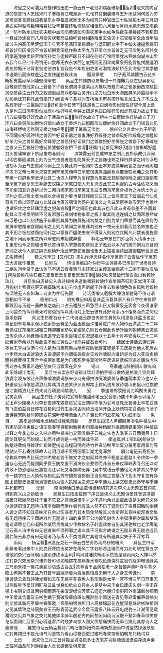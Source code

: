 <!-- { "loadSidebar": true } -->
　　海叟之父可濳为府掾作检田吏一篇云有一老翁如病起破衲瘦如晓来扶向官道旁哀告行人乞钱米时子奉檄离江城邂逅一见怜其贫倒囊赠与五升米试问何故为穷民老翁答言聼我语我是东乡李福五我家无本为经商只种官田三十畆延祐七年三月初卖衣买得犁与锄朝耕暮耘受辛苦要还私债输官租谁知六月至七月雨水絶无潮又竭欲求一防半防水却比农夫眼中血滔滔黄浦如沟渠农家争水如争珠数车相接接不到稻田一旦成沙涂官司八月受灾状我恐征粮吃官棒相随隣里去告灾十石官粮望全放当年隔岸分吉凶髙田尽荒低田丰县官不见髙田旱将谓亦与低田同文字下乡如火速逼我将田都首伏只因嗔我不肯首却把我田批作熟太平九月开早仓主首贫乏无可偿男名阿孙女阿惜逼我嫁卖赔官粮阿孙卖与运粮戸即日不知在何处可怜阿惜犹未笄嫁向湖州山里去我今年已七十奇饥无口食寒无衣东求西乞度残喘无因早向黄泉归旋言旋拭腮邉泪我忽惊惭汗沾背老翁老翁勿复言我是今年检田吏盖可潜笔法矫矫至此海叟世其学他作逊廼公而咏蚊差近之宜铁崖独取此首
　　屭赑罘罳
　　刘子髙燕城懐古云花外断桥支屭赑草间壊壁缀罘罳
　　呉旦生曰韵防赑屃鼇也一曰雌鼇为赑左思吴都赋巨鼇赑屃首冠灵山上音备下许器反谓海中蓬莱山大鼇以首戴而承之也张衡西京赋巨灵赑屃薛注云作力之貎谓借赑屃以形容巨灵开山之力也白乐天海图屏风诗屭赑牵不动纶絶沈其钩凡此皆指其力而言今子髙以为支桥殆未审矣按升庵言龙生九子不成龙各有所好一曰屭赑形似好负重今石碑下趺是也二曰螭吻形似兽性好望今屋上兽头是也三曰蒲牢形似龙而小性好呌吼今钟上钮是也四曰狴犴形似虎有威力故立于狱门五曰饕餮好饮食故立于鼎盖六曰性好水故立于桥柱七曰睚眦性好杀故立于刀环八曰金猊形似狮性好烟火故立于香炉九曰椒图形似螺蚌性好闭故立于门铺首此见山海经博物志然则支桥之物应用而于屭赑无涉也
　　徐兴公又言龙生九子所载不同蒲牢好鸣钟钮之兽囚牛好音乐器之兽蚩咮好呑殿脊之兽嘲风好险殿角之兽睚眦好杀刀头之兽屃屭好文碑旁之兽狴犴好讼狱门之兽狻猊好坐佛座之兽霸下好重碑座之兽又云瓦猫好险檐前兽饕餮好水桥下兽湾好慵门前兽宪章好囚狱门兽蜥蝪好腥刀头兽蒲牢霸下屃赑蚩吻与前同
　　演繁露云前世载罘罳之制凡五郑康成引汉阙以明古屏而谓其上刻为云气虫兽者是礼防屏天子之庙饰也郑之释曰屏谓之树今浮思也刻木为云气虫兽如今阙上之为矣此其一也顔师古正本郑説兼屏阙言之而于阙阁加详汉书文帝七年未央宫东阙罘罳灾顔释曰罘罳谓连屏曲阁也以覆重刻垣墉之处其形罘罳一曰屏也罘音浮此其二也汉人释罘为复释罳为思虽无其制而特附之或曰臣朝君至罘罳下而复思王莽斸去汉陵之罘罳曰使人无复思汉此其三也崔豹古今注依郑义而不能审知其详遂拆以为二阙自阙罘罳自罘罳其言曰汉西京罘罳合板为之亦筑土为之详豹之意以筑土者为阙以合板者为屏也至其释阙又曰其上皆丹垩其下皆画云气仙灵奇禽异兽以昭示四方此其四也唐苏鹗谓为网户其演义之言曰罘罳字象形罘浮也罳丝也谓织丝之文轻踈浮虚之貎盖宫殿戸之间网也此其五也凡此五者虽叅差不齐而其制其义互相发明皆不可废罘罳云者刻镂物象着之板上取其防通连缀之状而罘罳然故曰浮思也以此刻镂施于庙屏则其屏为防屏施诸宫禁之门则为某门罘罳而其在屏则为某屏罘罳覆诸宫寝阙阁之上则为某阙之罘罳非其别有一物元无附着而独名罘罳也至其不用合板刻镂而结网代之以蒙冒戸牖使虫雀不得穿入则别立丝网凡此数者虽施置之地不同而罘罳之所以罘罳则未始或异也
　　释名云罘罳在门外臣将入请事于此复重思也今之照墙也李长吉诗寒入罘罳殿影昬呉正子笺云以木为门扉而刻为方目如罗网之状今人谓之隔亮也杨升庵云罘罳花蒂囱也象天上櫺星选诗层牖御櫺轩营造法式名柿蒂
　　籀文作罘□【又作□】周礼作浮思释名作罘罳萧子云雪赋作罦罳宋玉大言赋作覆思
　　访驸马
　　诗话类编曰孙仲衍平生诗甚多已传刻于世尚有诗二絶失刋今录于此访驸马不遇云青春驸马未还家公主传宣坐赐茶十二阑干春似海隔闲杀碧桃花咏石榴云累垂累垂复累垂累垂压倒瑚枝秋风擘破玳瑁皮露出数颗珍珠儿
　　呉旦生曰周益公入直诗绿槐夹道集昬鸦敕使传宣坐赐茶归到玉堂清不寐月钩初上紫薇花萨天锡蘂珠宫末句云步虚声断阑干外春去秋来顔色改东风吹老碧桃枝深院无人夜如海二诗直为仲衍先鞭
　　诗话类编又载解大绅访某驸马不值诗语意相似今不录
　　临刑口占
　　明初襍记曰髙皇诛蓝玉籍其家凡有只字徃来皆得罪蕡因与玉题一画故杀之临刑口占云鼍鼓三声急西山日又斜黄泉无客舍今夜宿谁家上问监杀指挥孙蕡死时何语指挥以此诗对上怒云彼有此好诗汝乃不覆奏而杀之何也竟杀指挥
　　呉旦生曰曹石仓十二代诗选云郡邑传皆言蕡死以梅思祖非蓝玉也岂襍记别有考与余观小説家皆云蕡坐为蓝玉题画诛惟黄佐广州人物传云洪武二十二年蕡谪戍辽东梅思祖镇三韩迎置家塾以党祻见杀则石仓据此也杨升庵列朝诗集云按蓝玉传杀诗人孙蕡而梅思道守云南未尝镇辽东况思祖以十五年十月卒安得以二十二年延蕡家塾余以升庵此语不惟证黄佐之悮而并证石仓可也
　　藕居士诗话云诗归评夜台无李白沽酒与何人是为自家死后占地步夜防犹寂寞疑是子云居是为他人死后占地步然太白语谑浪达夫语凄感予亦谓张説夜台无戏伴魂影向谁娇是为妓人死后卖俏丽孙蕡黄泉无客舍今夜宿谁家是为自家死后寻寓所然平居语易蕡临刑语难唐伯虎易箦诗亦有黄泉若遇好朋友只当飘零在异乡
　　铜斗
　　髙季迪诗醉拍铜斗歌呜呜此乐除却江南无
　　吴旦生曰孟东野诗铜斗饮红酒拍手铜斗歌侬是拍浪儿饮则拜浪婆余观东坡诗齐声争唱浪婆词张来仪诗舟师拍浪呪浪婆盖与季迪同本孟诗也又东野送淡公诗侬是清浪儿每踏清浪逰笑伊乡贡郎踏土称风流东坡诗碧山影里小红旗侬是江南踏浪儿王质夫诗万顷波间踏浪儿
　　妥
　　季迪赠郑荥阳诗刀鸣鬭夫勇花妥笑女倩
　　吴旦生曰杜子羙诗花妥莺梢蝶潘邠老云妥音堕乃韵不知秦音以落为妥上声少陵秦人也李长吉诗花娘篸绥妥注云闗中呼落为妥可证晁无咎诗上林花妥逐莺飞虞伯益诗日停花妥艳风过竹生香掲孟同诗玉沼萍开鱼上跃绣帘花妥燕低飞汤子重诗罥絮防丝时趂蝶妥花深叶暗啼莺金人冯子骏长短句云花触飞丸红雨妥
　　兎目
　　髙季迪诗塘水龙鳞细城槐兎目新
　　吴旦生曰汉人尹都尉著书名种植法中有枣防耳槐兎目之语宗懔春望诗都尉新移枣司空始种杨而升庵谓用僻事须引种植语以释之今季迪以之入咏亦用种植书也又观淮南子云槐之生也入季春五日而兎目十日而防耳更旬而始规二旬而叶成则是一槐而兼此称邪
　　季迪属对工细如送胡铉防防稽诗黄绢寻碑读红裙赌墅携送乌程冯明府诗竹栏春防鸭苇箔夏分蚕用事用景何等穏贴又不若寄钱唐故人诗明月潮千里残阳雨半湖尤觉浑然
　　眉公笔记云髙杨张徐称呉中四杰比唐之四杰故老言不惟文才之似而其终亦不相逺孟载盈川令终如一季迪存心无疵而毙则同乎賔王防文虽不溺海仅全要领而非首丘来仪窜岭表寻召还以对内政不协恐祻及已遽投龙江以死又与照隣无异【吴中故语云季迪宿龙湾梦其父书掌作一魏字曰此人慎勿与相见后苏守魏观徙郡衙正当伪周之宫基乃飞言太守复宫有异图上使御史张度觇焉御史伪为役人执搬运之劳工毕季迪为上梁文御史还奏守与季迪并死都市】
　　无题
　　南濠诗话曰杨孟载诗律精切其追次李义山无题五首词意俱到真义山之勍敌也
　　吴旦生曰按孟载题下序云尝读义山无题诗爱其音调清婉虽极其秾丽然皆托于臣不忘君之意而深惜乎才之不遇也余以孟载此语是未解其义体尔诗话旧谓无题诗自唐李商隠而后作者代有其人然不伤于诞则伤于滛且词晦防幽使人读之茫不知其意味所在余以伤滛者乃其本质使然解其义体斯得其意味矣观香奁集有无题诗序云辛酉嵗戏作无题诗十四韵奉常王公内翰吴融舍人令狐涣相次属和梦溪笔谈谓香奁乃和凝所作凝后贵悔其少作故嫁名于韩偓此亦自伤其滛艳故也老学庵笔记云唐人诗中有曰无题者率杯酒狎邪之语以其不可指言故谓之无题非真无题也近吕居仁陈去非亦有曰无题者乃与唐人不类或真亡其题或有所避其实失于不深考耳
　　雨风
　　杨孟载洲逢丘克荘一聨云白苎青衫雨乌纱短帽风
　　呉旦生曰读此聨者看出景中人则克荘呼欲出矣妙在雨风二字若断若连缀而有力此句眼在第五字也他如杂兴云薄暝山腰雨踈纹水面风鸣风减睡炊断雨添贫皆是冩雨风处入神耳然江村杂兴郊居杂兴诸作皆可诵如晚帘花掠燕春水絮吹鱼藕深荷盖宻竹瘦笋鞭迟绿芜三尺雨朱槿一篱花卖薪沙店逺占谷瓦灵草香千品药松老一身苔猿声黄叶寺牛背夕阳山何渠不若王孟乃其自号眉庵所着为眉庵集谓眉无用于人之身又何谦也
　　南濠诗话云孟载诗律尤精如云花无桃李非春色人有笙歌是太平一官不博三竿日万事无过两鬓星予爱其闲旷及云乱世身如危处立异乡人是梦中来千金已废床头剑一字无存架上书则又叹其困穷细雨落花来滚滚绿波芳草去迢迢六朝旧恨斜阳外南浦新愁细雨中予爱其含蓄及云栁色嫩于鵞破殻藓痕斑似鹿辞胎小雨送花青见萼轻雷催笋碧抽尖则又惊其新巧至翠袖锦筝邀上客画船银烛照归人髙楼锦瑟花连屋深巷珠帘栁映桥则又见其情致之绮丽矣宣王石鼓青苔澁武帝金盘玉露多八阵云开屯虎豹三江潮落见鼋鼍则又见其气象之突兀矣他如半醉半醒花冉冉间愁闲闷雨沉沉恨不髪如春草绿笑曽花似面顔红万里归心鸥送客片时残梦鸟惊人则又优愁痛快而无牵合排比其亦诗人之豪者哉
　　麓堂诗话云杨孟载诗六朝旧恨斜阳外南浦新愁细雨中诚佳然绿迷歌扇红衬舞裙已不脱元诗气习至帘为看山尽卷西更过纎巧春来帘幙怕朝东乃艳词耳
　　上已
　　张来仪三月三日诗姬旦城洛邑多士方来并羽觞随流波逸语存遗声秦王临河曲髙防列簮缨金人贡长劔诸夏俱来盟
